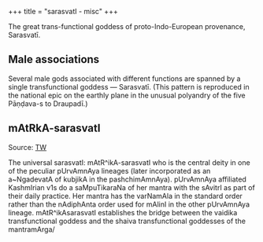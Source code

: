 +++
title = "sarasvatI - misc"
+++

The great trans-functional goddess of proto-Indo-European provenance, Sarasvatī.

## Male associations
Several male gods associated with different functions are spanned by a single transfunctional goddess — Sarasvatī. (This pattern is reproduced in the national epic on the earthly plane in the unusual polyandry of the five Pāṇḍava-s to Draupadī.)

## mAtRkA-sarasvatI
Source: [TW](https://x.com/blog_supplement/status/1880491143433191559)

The universal sarasvatI: mAtR^ikA-sarasvatI who is the central deity in one of the peculiar pUrvAmnAya lineages (later incorporated as an a~NgadevatA of kubjikA in the pashchimAmnAya). pUrvAmnAya affiliated KashmIrian v1s do a saMpuTikaraNa of her mantra with the sAvitrI as part of their daily practice. Her mantra has the varNamAla in the standard order rather than the nAdiphAnta order used for mAlinI in the other pUrvAmnAya lineage. mAtR^ikAsarasvatI establishes the bridge between the vaidika transfunctional goddess and the shaiva transfunctional goddesses of the mantramArga/